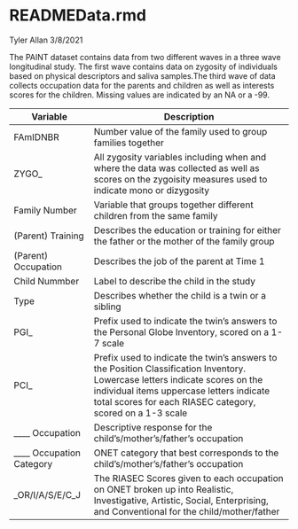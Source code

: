 READMEData.rmd
================
Tyler Allan
3/8/2021

The PAINT dataset contains data from two different waves in a three wave
longitudinal study. The first wave contains data on zygosity of
individuals based on physical descriptors and saliva samples.The third
wave of data collects occupation data for the parents and children as
well as interests scores for the children. Missing values are indicated
by an NA or a -99.

| Variable                     | Description                                                                                                                                                                                                                            |
|------------------------------|----------------------------------------------------------------------------------------------------------------------------------------------------------------------------------------------------------------------------------------|
| FAmIDNBR                     | Number value of the family used to group families together                                                                                                                                                                             |
| ZYGO\_                       | All zygosity variables including when and where the data was collected as well as scores on the zygoisity measures used to indicate mono or dizygosity                                                                                 |
| Family Number                | Variable that groups together different children from the same family                                                                                                                                                                  |
| (Parent) Training            | Describes the education or training for either the father or the mother of the family group                                                                                                                                            |
| (Parent) Occupation          | Describes the job of the parent at Time 1                                                                                                                                                                                              |
| Child Nummber                | Label to describe the child in the study                                                                                                                                                                                               |
| Type                         | Describes whether the child is a twin or a sibling                                                                                                                                                                                     |
| PGI\_                        | Prefix used to indicate the twin’s answers to the Personal Globe Inventory, scored on a 1-7 scale                                                                                                                                      |
| PCI\_                        | Prefix used to indicate the twin’s answers to the Position Classification Inventory. Lowercase letters indicate scores on the individual items uppercase letters indicate total scores for each RIASEC category, scored on a 1-3 scale |
| \_\_\_\_ Occupation          | Descriptive response for the child’s/mother’s/father’s occupation                                                                                                                                                                      |
| \_\_\_\_ Occupation Category | ONET category that best corresponds to the child’s/mother’s/father’s occupation                                                                                                                                                        |
| \_OR/I/A/S/E/C\_J            | The RIASEC Scores given to each occupation on ONET broken up into Realistic, Investigative, Artistic, Social, Enterprising, and Conventional for the child/mother/father                                                               |
